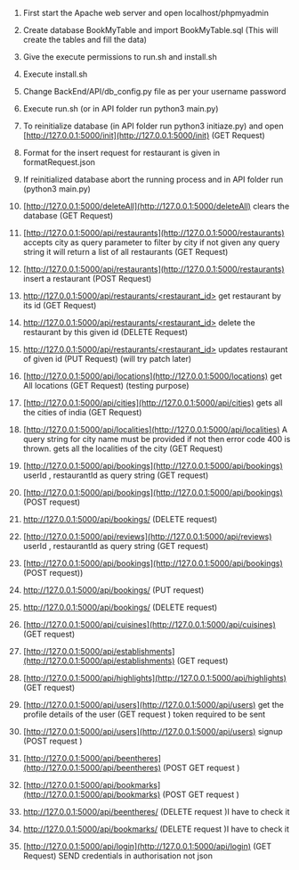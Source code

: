 1. First start the Apache web server and open localhost/phpmyadmin
2. Create database BookMyTable and import BookMyTable.sql (This will create the tables and fill the data)
3. Give the execute permissions to run.sh and install.sh
4. Execute install.sh
5. Change BackEnd/API/db_config.py file as per your username password
6. Execute run.sh (or in API folder run python3 main.py)
7. To reinitialize database (in API folder run python3 initiaze.py) and open [http://127.0.0.1:5000/init](http://127.0.0.1:5000/init) (GET Request)

8. Format for the insert request for restaurant is given in formatRequest.json

9. If reinitialized database abort the running process and in API folder run (python3 main.py)

10. [http://127.0.0.1:5000/deleteAll](http://127.0.0.1:5000/deleteAll) clears the database (GET Request)

11. [http://127.0.0.1:5000/api/restaurants](http://127.0.0.1:5000/restaurants) accepts city as query parameter to filter by city if not given any query string it will return a list of all restaurants (GET Request)

12. [http://127.0.0.1:5000/api/restaurants](http://127.0.0.1:5000/restaurants) insert a restaurant (POST Request)

13. [http://127.0.0.1:5000/api/restaurants/<restaurant_id>](http://127.0.0.1:5000/api/restaurants/<restaurant_id>) get restaurant by its id (GET Request)

14. [http://127.0.0.1:5000/api/restaurants/<restaurant_id>](http://127.0.0.1:5000/api/restaurants/<restaurant_id>) delete the restaurant by this given id (DELETE Request)

15. [http://127.0.0.1:5000/api/restaurants/<restaurant_id>](http://127.0.0.1:5000/api/restaurants/<restaurant_id>) updates restaurant of given id (PUT Request) (will try patch later)

16. [http://127.0.0.1:5000/api/locations](http://127.0.0.1:5000/locations) get All locations (GET Request) (testing purpose)

17. [http://127.0.0.1:5000/api/cities](http://127.0.0.1:5000/api/cities) gets all the cities of india (GET Request)

18. [http://127.0.0.1:5000/api/localities](http://127.0.0.1:5000/api/localities) A query string for city name must be provided if not then error code 400 is thrown. gets all the localities of the city (GET Request)

19. [http://127.0.0.1:5000/api/bookings](http://127.0.0.1:5000/api/bookings) userId , restaurantId as query string (GET request)

20. [http://127.0.0.1:5000/api/bookings](http://127.0.0.1:5000/api/bookings) (POST request)

21. [http://127.0.0.1:5000/api/bookings/<id>](http://127.0.0.1:5000/api/bookings/<id>) (DELETE request)

22. [http://127.0.0.1:5000/api/reviews](http://127.0.0.1:5000/api/reviews) userId , restaurantId as query string (GET request)

23. [http://127.0.0.1:5000/api/bookings](http://127.0.0.1:5000/api/bookings) (POST request))

24. [http://127.0.0.1:5000/api/bookings/<id>](http://127.0.0.1:5000/api/bookings/<id>) (PUT request)

25. [http://127.0.0.1:5000/api/bookings/<id>](http://127.0.0.1:5000/api/bookings/<id>) (DELETE request)

26. [http://127.0.0.1:5000/api/cuisines](http://127.0.0.1:5000/api/cuisines) (GET request)

27. [http://127.0.0.1:5000/api/establishments](http://127.0.0.1:5000/api/establishments) (GET request)

28. [http://127.0.0.1:5000/api/highlights](http://127.0.0.1:5000/api/highlights) (GET request)

29. [http://127.0.0.1:5000/api/users](http://127.0.0.1:5000/api/users) get the profile details of the user (GET request ) token required to be sent

30. [http://127.0.0.1:5000/api/users](http://127.0.0.1:5000/api/users) signup (POST request )

31. [http://127.0.0.1:5000/api/beentheres](http://127.0.0.1:5000/api/beentheres) (POST GET request )

32. [http://127.0.0.1:5000/api/bookmarks](http://127.0.0.1:5000/api/bookmarks) (POST GET request )

33. [http://127.0.0.1:5000/api/beentheres/<id>](http://127.0.0.1:5000/api/beentheres/<id>) (DELETE request )I have to check it

34. [http://127.0.0.1:5000/api/bookmarks/<id>](http://127.0.0.1:5000/api/bookmarks/<id>) (DELETE request )I have to check it

35. [http://127.0.0.1:5000/api/login](http://127.0.0.1:5000/api/login) (GET Request) SEND credentials in authorisation not json
